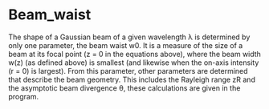 # Beam_waist
The shape of a Gaussian beam of a given wavelength λ is determined by only one parameter, the beam waist w0. It is a measure of the size of 
a beam at its focal point (z = 0 in the equations above), where the beam width w(z) (as defined above) is smallest (and likewise when the on-axis intensity (r = 0) 
is largest). From this parameter, other parameters are determined that describe the beam geometry. This includes the Rayleigh range zR and the asymptotic 
beam divergence θ, these calculations are given in the program.
